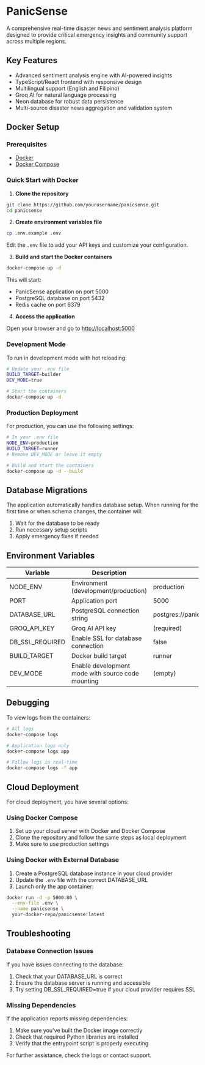 # PanicSense

A comprehensive real-time disaster news and sentiment analysis platform designed to provide critical emergency insights and community support across multiple regions.

## Key Features

- Advanced sentiment analysis engine with AI-powered insights
- TypeScript/React frontend with responsive design
- Multilingual support (English and Filipino)
- Groq AI for natural language processing
- Neon database for robust data persistence
- Multi-source disaster news aggregation and validation system

## Docker Setup

### Prerequisites

- [Docker](https://docs.docker.com/get-docker/)
- [Docker Compose](https://docs.docker.com/compose/install/)

### Quick Start with Docker

1. **Clone the repository**

```bash
git clone https://github.com/yourusername/panicsense.git
cd panicsense
```

2. **Create environment variables file**

```bash
cp .env.example .env
```

Edit the `.env` file to add your API keys and customize your configuration.

3. **Build and start the Docker containers**

```bash
docker-compose up -d
```

This will start:
- PanicSense application on port 5000
- PostgreSQL database on port 5432
- Redis cache on port 6379

4. **Access the application**

Open your browser and go to [http://localhost:5000](http://localhost:5000)

### Development Mode

To run in development mode with hot reloading:

```bash
# Update your .env file
BUILD_TARGET=builder
DEV_MODE=true

# Start the containers
docker-compose up -d
```

### Production Deployment

For production, you can use the following settings:

```bash
# In your .env file
NODE_ENV=production
BUILD_TARGET=runner
# Remove DEV_MODE or leave it empty

# Build and start the containers
docker-compose up -d --build
```

## Database Migrations

The application automatically handles database setup. When running for the first time or when schema changes, the container will:

1. Wait for the database to be ready
2. Run necessary setup scripts
3. Apply emergency fixes if needed

## Environment Variables

| Variable | Description | Default |
|----------|-------------|---------|
| NODE_ENV | Environment (development/production) | production |
| PORT | Application port | 5000 |
| DATABASE_URL | PostgreSQL connection string | postgres://panicsense:panicsense@postgres:5432/panicsense |
| GROQ_API_KEY | Groq AI API key | (required) |
| DB_SSL_REQUIRED | Enable SSL for database connection | false |
| BUILD_TARGET | Docker build target | runner |
| DEV_MODE | Enable development mode with source code mounting | (empty) |

## Debugging

To view logs from the containers:

```bash
# All logs
docker-compose logs

# Application logs only
docker-compose logs app

# Follow logs in real-time
docker-compose logs -f app
```

## Cloud Deployment

For cloud deployment, you have several options:

### Using Docker Compose

1. Set up your cloud server with Docker and Docker Compose
2. Clone the repository and follow the same steps as local deployment
3. Make sure to use production settings

### Using Docker with External Database

1. Create a PostgreSQL database instance in your cloud provider
2. Update the `.env` file with the correct DATABASE_URL
3. Launch only the app container:

```bash
docker run -d -p 5000:80 \
  --env-file .env \
  --name panicsense \
  your-docker-repo/panicsense:latest
```

## Troubleshooting

### Database Connection Issues

If you have issues connecting to the database:

1. Check that your DATABASE_URL is correct
2. Ensure the database server is running and accessible
3. Try setting DB_SSL_REQUIRED=true if your cloud provider requires SSL

### Missing Dependencies

If the application reports missing dependencies:

1. Make sure you've built the Docker image correctly
2. Check that required Python libraries are installed
3. Verify that the entrypoint script is properly executing

For further assistance, check the logs or contact support.